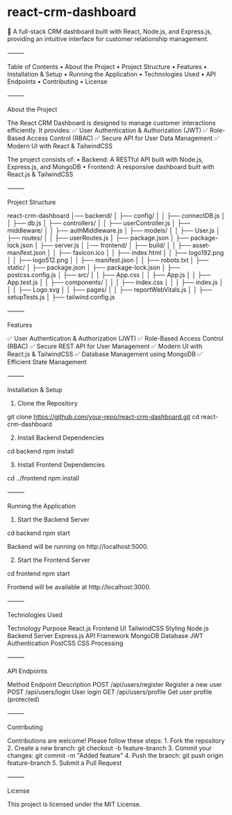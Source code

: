 # react-crm-dashboard

🚀 A full-stack CRM dashboard built with React, Node.js, and Express.js, providing an intuitive interface for customer relationship management.

⸻

Table of Contents
	•	About the Project
	•	Project Structure
	•	Features
	•	Installation & Setup
	•	Running the Application
	•	Technologies Used
	•	API Endpoints
	•	Contributing
	•	License

⸻

About the Project

The React CRM Dashboard is designed to manage customer interactions efficiently. It provides:
✅ User Authentication & Authorization (JWT)
✅ Role-Based Access Control (RBAC)
✅ Secure API for User Data Management
✅ Modern UI with React & TailwindCSS

The project consists of:
	•	Backend: A RESTful API built with Node.js, Express.js, and MongoDB
	•	Frontend: A responsive dashboard built with React.js & TailwindCSS

⸻

Project Structure

react-crm-dashboard
│── backend/
│   ├── config/
│   │   ├── connectDB.js
│   │   ├── db.js
│   ├── controllers/
│   │   ├── userController.js
│   ├── middleware/
│   │   ├── authMiddleware.js
│   ├── models/
│   │   ├── User.js
│   ├── routes/
│   │   ├── userRoutes.js
│   ├── package.json
│   ├── package-lock.json
│   ├── server.js
│
│── frontend/
│   ├── build/
│   │   ├── asset-manifest.json
│   │   ├── favicon.ico
│   │   ├── index.html
│   │   ├── logo192.png
│   │   ├── logo512.png
│   │   ├── manifest.json
│   │   ├── robots.txt
│   ├── static/
│   ├── package.json
│   ├── package-lock.json
│   ├── postcss.config.js
│   ├── src/
│   │   ├── App.css
│   │   ├── App.js
│   │   ├── App.test.js
│   │   ├── components/
│   │   │   ├── index.css
│   │   │   ├── index.js
│   │   │   ├── Logo.svg
│   │   ├── pages/
│   │   ├── reportWebVitals.js
│   │   ├── setupTests.js
│   ├── tailwind.config.js



⸻

Features

✅ User Authentication & Authorization (JWT)
✅ Role-Based Access Control (RBAC)
✅ Secure REST API for User Management
✅ Modern UI with React.js & TailwindCSS
✅ Database Management using MongoDB
✅ Efficient State Management

⸻

Installation & Setup

1. Clone the Repository

git clone https://github.com/your-repo/react-crm-dashboard.git
cd react-crm-dashboard

2. Install Backend Dependencies

cd backend
npm install

3. Install Frontend Dependencies

cd ../frontend
npm install



⸻

Running the Application

1. Start the Backend Server

cd backend
npm start

Backend will be running on http://localhost:5000.

2. Start the Frontend Server

cd frontend
npm start

Frontend will be available at http://localhost:3000.

⸻

Technologies Used

Technology	Purpose
React.js	Frontend UI
TailwindCSS	Styling
Node.js	Backend Server
Express.js	API Framework
MongoDB	Database
JWT	Authentication
PostCSS	CSS Processing



⸻

API Endpoints

Method	Endpoint	Description
POST	/api/users/register	Register a new user
POST	/api/users/login	User login
GET	/api/users/profile	Get user profile (protected)



⸻

Contributing

Contributions are welcome! Please follow these steps:
	1.	Fork the repository
	2.	Create a new branch: git checkout -b feature-branch
	3.	Commit your changes: git commit -m "Added feature"
	4.	Push the branch: git push origin feature-branch
	5.	Submit a Pull Request

⸻

License

This project is licensed under the MIT License.
